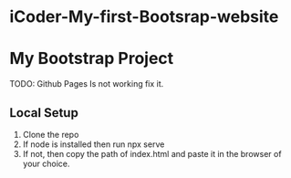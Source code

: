 # iCoder-My-first-Bootsrap-website
# My Bootstrap Project
TODO: Github Pages Is not working fix it.

## Local Setup
1. Clone the repo
2. If node is installed then run npx serve
3. If not, then copy the path of index.html and paste it in the browser of your choice.

